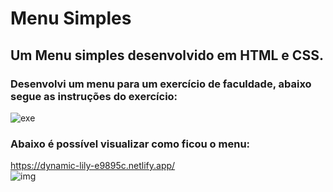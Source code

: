 # Menu Simples
## Um Menu simples desenvolvido em HTML e CSS. 
### Desenvolvi um menu para um exercício de faculdade, abaixo segue as instruções do exercício:
![exe](https://user-images.githubusercontent.com/125405624/224865092-a69a9735-badd-49a3-8200-7ea8c85d5cb0.jpg)
### Abaixo é possível visualizar como ficou o menu:
https://dynamic-lily-e9895c.netlify.app/ <br>
![img](https://user-images.githubusercontent.com/125405624/224864816-14483c1f-9144-40d8-8905-92768ca05724.jpg)
